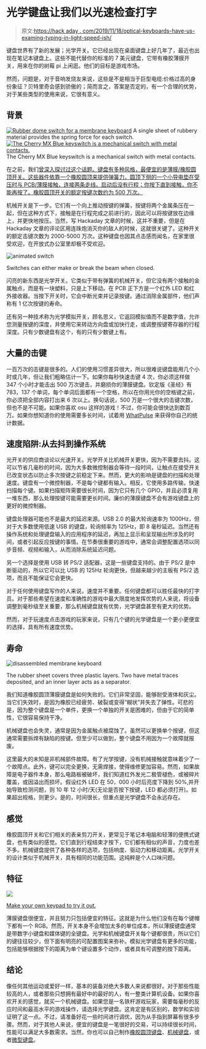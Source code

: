 # 光学键盘让我们以光速检查打字

> 原文:[https://hack aday . com/2019/11/18/optical-keyboards-have-us-examing-typing-in-light-speed-ish/](https://hackaday.com/2019/11/18/optical-keyboards-have-us-examining-typing-at-light-speed-ish/)

键盘世界有了新的发展；光学开关。它已经出现在桌面键盘上好几年了，最近也出现在笔记本键盘上。这些不能代替你的标准的 7 美元键盘，它带有橡胶薄膜开关，用来在你的树莓 pi 上闲逛。他们的目标是游戏市场。

然而，问题是，对于音响发烧友来说，这些是不是相当于巨型电缆:价格过高的身份象征？贝特里奇会感到骄傲的；简而言之，答案是否定的，有一个合理的优势，对于某些类型的使用来说，它很有意义。

## 背景

 [![Rubber dome switch for a membrane keyboard](../Images/798a0042a720457fc57154503277b263.png "membrane_switch_rubber_dome")](https://hackaday.com/2019/11/18/optical-keyboards-have-us-examining-typing-at-light-speed-ish/membrane_switch_rubber_dome/) A single sheet of rubbery material provides the spring force for each switch. [![The Cherry MX Blue keyswitch is a mechanical switch with metal contacts.](../Images/c7cbe374e879bc9e93e19356bc793b20.png "BlueMX")](https://hackaday.com/2017/11/22/a-passion-for-the-best-is-in-mechanical-keyboards/bluemx/) The Cherry MX Blue keyswitch is a mechanical switch with metal contacts.

在之前，我们[曾深入探讨过这个话题。键盘有多种风格，最便宜的是薄膜/橡胶圆顶开关。这些器件依靠一个橡胶圆顶来提供弹簧力，圆顶下侧的一个小导电垫在受压时与 PCB/薄膜接触，连接两条走线。启动后没有行程；你按下直到接触，你不能再按了。橡胶圆顶开关的额定按键次数约为 500 万次。](https://hackaday.com/2017/11/22/a-passion-for-the-best-is-in-mechanical-keyboards/)

机械开关是下一步。它们有一个向上推动按键的弹簧，按键将两个金属条压在一起，但在这种方式下，接触是在行程完成之前进行的，因此可以将按键放在边缘上，并更快地按压。当然，写 Hackaday 文章的时候，这并不重要，但是在 Hackaday 文章的评论区用连珠炮消灭你的敌人的时候，这就很关键了。这种开关的额定击键次数为 2000-5000 万次。这种键盘也因其点击感而闻名，在家里很受欢迎，在开放式办公室里却极不受欢迎。

![animated switch](../Images/362d2b18e2226c5209ef152e0c43d152.png)

Switches can either make or break the beam when closed.

闪亮的新东西是光学开关。它类似于带有弹簧的机械开关，但它没有两个接触的金属触点，而是有一块塑料，只是上下移动。在 PCB 正下方是一个红外 LED 和红外接收器。当按下开关时，它会中断光束并记录按键。通过消除金属部件，他们声称有 1 亿次按键的寿命。

还有另一种技术称为光学模拟开关，顾名思义，它返回模拟值而不是数字值，允许您测量按键的深度，并使用它来转动方向盘或加快行走，或调整按键寄存器的行程深度。只有少数键盘有这个，有的只有少数键上有。

## 大量的击键

一百万次的击键是很多的。人们的使用习惯差异很大，所以很难说键盘能用几个小时或几年，但让我们粗略估计一下。如果你每秒快速击键 4 次，你必须这样做 347 个小时才能击出 500 万次键击，并磨损你的薄膜键盘。钦定版《圣经》有 783，137 个单词，每个单词后面都有一个空格，所以在你用光你的空格键之前，你必须把全部内容打出来 6 次以上。换句话说，500 万是一个很大的击键次数，但也不是不可能。如果你喜欢 osu 这样的游戏！不过，你可能会很快达到数百万。如果你想知道你的使用需要多长时间，试着用 [WhatPulse](https://whatpulse.org/) 来获得你自己的统计数据。

## 速度陷阱:从去抖到操作系统

光开关的供应商谈论以光速开关。光学开关比机械开关更快，因为不需要去抖。这可以节省几毫秒的时间，因为大多数微控制器会等待一段时间，让触点在接受开关已改变状态以防止多次按键之前稳定下来。然而，更大的影响是键盘的扫描和处理速度。键盘有一个微控制器，不是每个键都有输入。相反，它使用多路传输，快速扫描每个键。如果扫描矩阵需要很长时间，因为它只有几个 GPIO，并且必须复用一堆东西，那么处理按键可能需要更长时间。廉价的薄膜键盘不会有游戏键盘上的更好的微控制器。

键盘处理器可能也不是最大的延迟来源。USB 2.0 的最大轮询速率为 1000Hz，但对于大多数使用低速 USB 的键盘，轮询频率为 125Hz，即 8 毫秒延迟。当然还有操作系统和处理键盘输入的应用程序的延迟，再加上显示和呈现输出所涉及的时间，或者引起反应按键的事情。在节奏很重要的游戏中，通常会调整配置选项以同步音频、视频和输入，从而消除系统延迟问题。

另一个选择是使用 USB 转 PS/2 适配器，这是一些键盘支持的。由于 PS/2 是中断驱动的，所以它可以比 USB 的 125Hz 轮询更快，但越来越少的主板有 PS/2 选项，而且不能保证它会更快。

对于任何使用键盘写作的人来说，速度并不重要。任何键盘都可以胜任最快的打字员。对于那些希望在速度和准确性的游戏中最大限度地发挥优势的人来说，将设备调整到毫秒级至关重要，那么机械键盘就有优势，光学键盘甚至有更大的优势。

然而，对于玩速度点击游戏的玩家来说，只有几个键的光学键盘是一个更小更便宜的选择，具有所有速度优势。

## 寿命

![disassembled membrane keyboard](../Images/920f0d4fc55311949b862763dea492f2.png)

The rubber sheet covers three plastic layers. Two have metal traces deposited, and an inner layer acts as a separator.

我们知道橡胶圆顶薄膜键盘是如何失败的。它们非常坚固，能够耐受液体和灰尘。当它们失效时，是因为橡胶已经疲劳、破裂或变得“糊状”并失去了弹性。可悲的是，因为整个键盘是一个单件，更换一个单独的开关是困难的，但由于它的简单性，它很容易保持干净。

机械键盘也会失灵，通常是因为金属触点被腐蚀了。虽然可以更换单个按键，但这通常需要拆焊有缺陷的按键。但至少可以做到，整个键盘不用因为一个故障就报废。

这里最大的未知是非机械部件故障。有了光学按键，没有机械接触就意味着少了一个故障点。此外，键可以完全更换，无需焊接，使得维修更加容易。然而，如果故障是电子器件本身，那么电路板被破坏，我们知道红外发光二极管褪色，或被碎片覆盖，或因溢出而损坏。假设红外 LED 在 50，000 小时后亮度下降到 50%,并开始导致检测问题，则 10 年 12 小时/天(无论是否按下按键，LED 都必须打开)。如果超出规格，则更少。是的，时间很长，但重点是光学键盘不会永远存在。

## 感觉

橡胶圆顶开关和它们相关的表亲剪刀开关，更常见于笔记本电脑和轻薄的便携式键盘，也有类似的感觉。它们直到行程结束才按下，它们都有相似的声音，力度也差不多。机械键盘提供了各种各样的选项，包括响度、驱动力和移动距离。光学开关的设计类似于机械开关，具有相同的功能范围。这纯粹是个人口味问题。

## 特征

![](../Images/3e9cc9f690ed3cf2a421f20870265a0a.png)

[Make your own keypad to try it out.](https://hackaday.com/2016/06/12/quickie-usb-keyboard-device/)

薄膜键盘很便宜，并且努力只包括便宜的特征。这就是为什么他们没有在每个键帽下都有一个 RGB。然而，开关本身不会增加太多的单位成本，所以薄膜键盘通常是带数字小键盘和媒体键的全键盘。光学和机械键盘开关每个键都很贵，所以它们的键往往较少，但下面有明亮的可配置图案来弥补。模拟光学键盘有更多的功能，包括能够根据按下的距离为单个键设置多个动作，或者具有可调整的按下距离。

## 结论

像任何其他运动或爱好一样，基本的装备对绝大多数人来说都很好。对于那些性能较高的人，或者那些只想拥有最好中的最好的人，有一整类计算机设备。如果你喜欢开关的感觉，就买一个机械键盘。如果您是一名铁杆游戏玩家，需要每毫秒的反应时间和最高水平的游戏操作，请选择光学键盘。这肯定是有区别的，数学和实验证明了这一点。不过，请准备好花一些时间进行调优，因为从手指到屏幕有很多步骤。然而，对于其他人来说，便宜的键盘是一笔很好的交易，可以持续很长时间，性能可以满足大多数需求。当然，你也可以自己制作[橡胶圆顶键盘](https://hackaday.com/2017/02/10/a-guide-for-building-rubber-dome-keyboards/)、[机械键盘](https://hackaday.com/2016/10/04/custom-keyboard-makes-the-case-for-concrete/)，或者[微型键盘](https://hackaday.com/2019/04/23/reaction-video-build-your-own-custom-fortnite-controller-for-a-raspberry-pi/)。